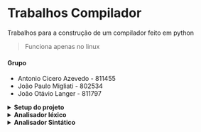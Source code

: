 # Trabalhos Compilador
Trabalhos para a construção de um compilador feito em python
> Funciona apenas no linux

#### Grupo
- Antonio Cicero Azevedo - 811455
- João Paulo Migliati - 802534
- João Otávio Langer - 811797

<details>
<summary><strong> Setup do projeto </strong></summary>

#### Dado que você so tem pip 😔
> O python 3.13 deve estar instalado na sua maquina se for seguir esse caminho 
ou baixar via [pyenv](https://github.com/pyenv/pyenv) 

- Criar o ambiente virtual
```bash
python -m venv .venv
```
- Ativar o ambiente virtual
```bash
source .venv/bin/activate
```
- Baixar as dependências do projeto
```bash
pip install .
```
#### Se voce tiver o [uv](https://docs.astral.sh/uv/) 😊
- Basta rodar
```bash
uv sync
```
- Depois entrar no ambiente virtual
```bash
source .venv/bin/activate
```
</details>

<details>
<summary><strong> Analisador léxico </strong></summary>

- Implementação de um analisador léxico para a linguagem LA.
- Ele deve ler um programa-fonte e produzir uma lista de tokens identificados.
#### Como rodar:
- Entra no ambiente virtual
```bash
source .venv/bin/activate
```
- Depois executa o comando corretor automático passando os respectivos diretórios
```bash
java -jar compiladores-corretor-automatico-1.0-SNAPSHOT-jar-with-dependencies.jar "compilador lexical" gcc temp casos-de-teste "811455, 802534, 811797" t1
```
- O output será gerado no diretório `temp/`

- Caso queria rodar o CLI normalmente basta rodar
```bash
compilador lexical <input_file> <output_file>
```
</details>


<details>
<summary><strong> Analisador Sintático </strong></summary>

- Implementação de um analisador sintático para a linguagem LA.
- Ele deve ler um programa-fonte e produzir uma mensagem caso encontre um erro
#### Como rodar:
- Entra no ambiente virtual
```bash
source .venv/bin/activate
```
- Depois executa o comando corretor automático passando os respectivos diretórios
```bash
java -jar compiladores-corretor-automatico-1.0-SNAPSHOT-jar-with-dependencies.jar "compilador syntactical" gcc temp casos-de-teste "811455, 802534, 811797" t2
```
- O output será gerado no diretório `temp/`

- Caso queria rodar o CLI normalmente basta rodar
```bash
compilador syntactical <input_file> <output_file>
```
</details>
